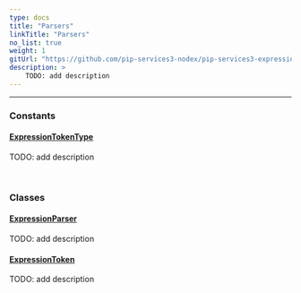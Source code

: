 ```yaml
---
type: docs
title: "Parsers"
linkTitle: "Parsers"
no_list: true
weight: 1
gitUrl: "https://github.com/pip-services3-nodex/pip-services3-expressions-nodex"
description: >
    TODO: add description
---
```

---
<div class="module-body"> 

### Constants

#### [ExpressionTokenType](expression_token_type)
TODO: add description

<br>

### Classes

#### [ExpressionParser](expression_parser)
TODO: add description

#### [ExpressionToken](expression_token)
TODO: add description


</div>

